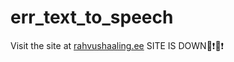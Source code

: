 # err_text_to_speech
Visit the site at [rahvushaaling.ee](https://rahvushaaling.ee)
SITE IS DOWN🚨❗🚨❗
